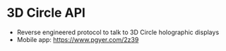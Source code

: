 # 3D Circle API

- Reverse engineered protocol to talk to 3D Circle holographic displays
- Mobile app: https://www.pgyer.com/2z39
